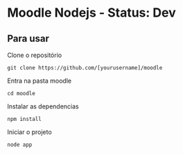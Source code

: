 # Moodle Nodejs - Status: Dev

## Para usar

Clone o repositório

```
git clone https://github.com/[yourusername]/moodle
```

Entra na pasta moodle

```
cd moodle
```

Instalar as dependencias

```
npm install
```

Iniciar o projeto

```
node app
```
